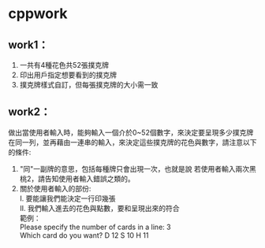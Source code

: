 # cppwork

## work1：
1.	一共有4種花色共52張撲克牌
2.	印出用戶指定想要看到的撲克牌
3.	撲克牌樣式自訂，但每張撲克牌的大小需一致

## work2：
做出當使用者輸入時，能夠輸入一個介於0~52個數字，來決定要呈現多少撲克牌在同一列，並再藉由一連串的輸入，來決定這些撲克牌的花色與數字，請注意以下的條件:
1. "同"一副牌的意思，包括每種牌只會出現一次，也就是說 若使用者輸入兩次黑桃2，請告知使用者輸入錯誤之類的。
2. 關於使用者輸入的部份:<br>
  I. 要能讓我們能決定一行印幾張<br>
  II. 我們輸入進去的花色與點數，要和呈現出來的符合<br>
  範例：<br>
   Please specify the number of cards in a line: 3<br>
   Which card do you want? D 12 S 10 H 11
